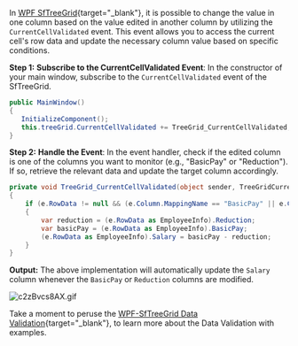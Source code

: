 In [WPF SfTreeGrid](https://www.syncfusion.com/wpf-controls/treegrid){target="_blank"}, it is possible to change the value in one column based on the value edited in another column by utilizing the `CurrentCellValidated` event. This event allows you to access the current cell's row data and update the necessary column value based on specific conditions.

**Step 1:** **Subscribe to the CurrentCellValidated Event**: In the constructor of your main window, subscribe to the `CurrentCellValidated` event of the SfTreeGrid.
 
 ```csharp
public MainWindow()
{
    InitializeComponent();
    this.treeGrid.CurrentCellValidated += TreeGrid_CurrentCellValidated;
} 
 ```
 **Step 2:** **Handle the Event**: In the event handler, check if the edited column is one of the columns you want to monitor (e.g., "BasicPay" or "Reduction"). If so, retrieve the relevant data and update the target column accordingly.
```csharp
private void TreeGrid_CurrentCellValidated(object sender, TreeGridCurrentCellValidatedEventArgs e)
{
    if (e.RowData != null && (e.Column.MappingName == "BasicPay" || e.Column.MappingName == "Reduction"))
    {
        var reduction = (e.RowData as EmployeeInfo).Reduction;
        var basicPay = (e.RowData as EmployeeInfo).BasicPay;
        (e.RowData as EmployeeInfo).Salary = basicPay - reduction;
    }                        
} 
 ```

**Output:**
The above implementation will automatically update the `Salary` column whenever the `BasicPay` or `Reduction` columns are modified.

  
 ![c2zBvcs8AX.gif](https://support.syncfusion.com/kb/agent/attachment/article/16474/inline?token=eyJhbGciOiJodHRwOi8vd3d3LnczLm9yZy8yMDAxLzA0L3htbGRzaWctbW9yZSNobWFjLXNoYTI1NiIsInR5cCI6IkpXVCJ9.eyJpZCI6IjI1MDIxIiwib3JnaWQiOiIzIiwiaXNzIjoic3VwcG9ydC5zeW5jZnVzaW9uLmNvbSJ9.dGOv_49CZyFOdhSj2D2f8ALQNuP0sNWpEDPOPSfJYwA)
 
 

Take a moment to peruse the [WPF-SfTreeGrid Data Validation](https://help.syncfusion.com/wpf/treegrid/data-validation){target="_blank"}, to learn more about the Data Validation with examples.